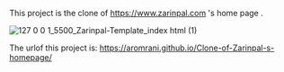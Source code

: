 This project is the clone of https://www.zarinpal.com 's home page .



![127 0 0 1_5500_Zarinpal-Template_index html (1)](https://github.com/user-attachments/assets/1d56c437-d35c-448d-b322-cfd6bbdf1178)

The urlof this project is: https://aromrani.github.io/Clone-of-Zarinpal-s-homepage/
